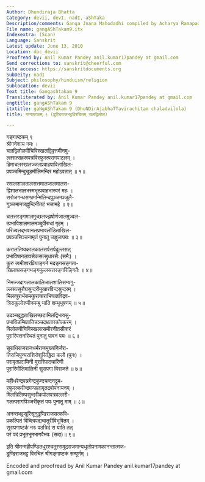```yaml
---
Author: Dhundiraja Bhatta
Category: devii, devI, nadI, aShTaka
Description/comments: Ganga Jnana Mahodadhi compiled by Acharya Ramapada Chakravarty
File name: gangAShTakam9.itx
Indexextra: (Scan)
Language: Sanskrit
Latest update: June 13, 2010
Location: doc_devii
Proofread by: Anil Kumar Pandey anil.kumar17pandey at gmail.com
Send corrections to: sanskrit@cheerful.com
Site access: https://sanskritdocuments.org
SubDeity: nadI
Subject: philosophy/hinduism/religion
Sublocation: devii
Text title: Gangashtakam 9
Transliterated by: Anil Kumar Pandey anil.kumar17pandey at gmail.com
engtitle: gangAShTakam 9
itxtitle: gaNgAShTakam 9 (DhuNDirAjabhaTTavirachitam chaladvilola)
title: गण्गाष्टकम् ९ (ढुण्डिराजभट्टविरचितम् चलद्विलोल)

---
```

  
 गङ्गाष्टकम् ९   
श्रीगणेशाय नमः ।  
चलद्विलोलवीचिविस्खलद्विवृत्तमीनमु-  
     ल्लसत्सहस्रपत्रविस्फुरत्परागपाटलम् ।  
हिमाचलस्खलज्जलप्रवाहपाविताखिल-  
     प्रपञ्चमिन्दुचूडमौलिमन्दिरं महोऽवतात् ॥ १॥  
  
रसालशालतालसत्तमालजालमालस-  
     द्विशालभालभस्मभृत्प्रवाहभास्वरं महः ।  
सरोजगन्धसम्भ्रमन्मिलिन्दपुञ्जमञ्जुलै-  
     गुञ्जमानजह्नुन्दिनीतटं भजामहे ॥ २॥  
  
चलत्तरङ्गमालमुच्छलज्झषोर्णजालमुज्वल-  
     त्प्रभाविशालमालमञ्बुवीरुधां गृहम् ।  
परिज्वलद्भवानलप्रभावलोडिताखिल-  
     प्रपञ्चसिञ्चनामृतं पुनातु जह्नुजापयः ॥ ३॥  
  
करालतिष्यकालकालसर्पसर्पदुल्लसत्  
     प्रभाविषानलावसेकसत्सुधारसैः (समैः) ।  
कुरु त्वमीश्वरप्रियाङ्गने मदङ्गसङ्गता-  
     खिलाघसङ्गभङ्गमुल्लसत्तरङ्गरिङ्गितैः ॥ ४॥  
  
निमज्जदागलालकालिजालशालिसम्यगु-  
     ल्लसत्सुरौघसुन्दरीमुखारविन्दसुन्दरम् ।  
मिलत्पुरार्भकस्फुरत्कराभिघातविद्रव-  
     त्रिराकुलोरुमीनमम्बु भाति शम्भुभूषणम् ॥ ५॥  
  
उदञ्चदुद्धताखिलच्छटामिलद्विभावसु-  
     प्रभाविडम्बितातिचञ्चदभ्रतारकोत्करम् ।  
विलोलवीचिविस्खलत्समीरनीतसीकरं  
     पुरारिपत्तनस्थितं पुनातु पावनं पयः ॥ ६॥  
  
सुराधिराजराजधर्मराजमुख्यनिर्जरा-  
     तिराजिपुण्यराशिरोशुसिद्धिदा कलौ (पुनः) ।  
परामृतप्रदायिनी मुरारिपादचारिणी  
     पुरारिमौलिमालिनी सुरापगा विराजते ॥ ७॥  
  
महीधरेन्द्रपन्नगेन्द्रकुन्दचन्दनद्रुम-  
     स्फुरत्करीन्द्रमण्डलामृतद्रवोपनायनम् ।  
मिलन्निलिम्पसुन्दरीकपोलपत्रवल्लरी-  
     गलत्परागपिञ्जरीकृतं पयः पुनातु माम् ॥ ८॥  
  
अनन्तभट्टसूरिसूनुढुण्ढिराजसत्कवि-  
     प्रकल्पितं विचित्रपद्यचातुरीविभूषितम् ।  
सुरापगाष्टकं नरः पठत्रिदं स याति तत्  
     परं पदं प्रभूतभूमभागवैभवः (सदा)॥ ९॥  
  
इति श्रीमन्महीपण्डितधुरश्चतुस्समुद्रराजमान्यधुलोपनामकानन्तात्मज-  
ढुण्ढिराजभट्ट विरचितं श्रीगङ्गाष्टकं सम्पूर्णम् ।  
  
  
Encoded and proofread by Anil Kumar Pandey anil.kumar17pandey at gmail.com   
  

